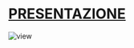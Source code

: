 # [PRESENTAZIONE](https://docs.google.com/presentation/d/1eE7a4Mt8YMCFWUZsI4JPUqFP_K2ART2xwxp5cB5MTnI/edit?usp=sharing)
![view](http://jcode.me/content/images/2013/Sep/baracktocat.jpg)
